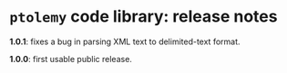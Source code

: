 # `ptolemy` code library: release notes


**1.0.1**:  fixes a bug in parsing XML text to delimited-text format.

**1.0.0**:  first usable public release.
